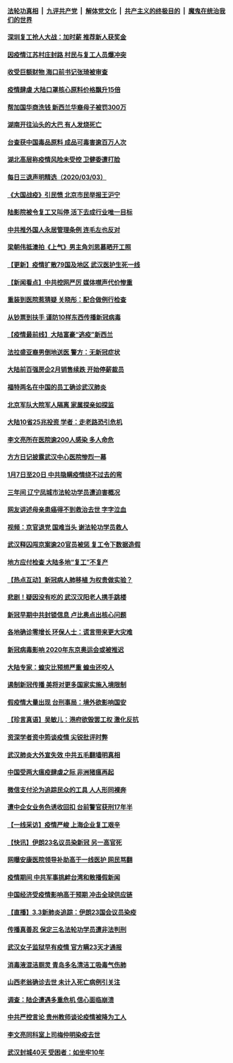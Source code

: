 ####  [法轮功真相](../../../../basic/blob/master/README.md?t=03041614) &nbsp;|&nbsp; [九评共产党](../../../../9ping.md/blob/master/README.md?t=03041614) &nbsp;|&nbsp; [解体党文化](../../../../jtdwh.md/blob/master/README.md?t=03041614)  &nbsp;|&nbsp; [共产主义的终极目的](../../../../gczydzjmd.md/blob/master/README.md?t=03041614) &nbsp;|&nbsp; [魔鬼在统治我们的世界](../../../../mgztzwmdsj.md/blob/master/README.md?t=03041614) 

#### [深圳复工抢人大战：加时薪 推荐新人获奖金](../pages/nsc413/n11913665.md?t=03041614) 

#### [因疫情江苏村庄封路 村民与复工人员爆冲突](../pages/nsc413/n11913885.md?t=03041614) 

#### [收受巨额财物 海口前书记张琦被审查](../pages/nsc413/n11913773.md?t=03041614) 

#### [疫情肆虐 大陆口罩核心原料价格飘升15倍](../pages/nsc413/n11913679.md?t=03041614) 


#### [帮加国华商洗钱 新西兰华裔母子被罚300万](../pages/nsc413/n11913533.md?t=03041614) 

#### [湖南开往汕头的大巴 有人发烧死亡](../pages/nsc413/n11913450.md?t=03041614) 

#### [台查获中国毒品原料 成品可毒害逾百万人次](../pages/nsc413/n11913342.md?t=03041614) 

#### [湖北高层称疫情风险未受控 卫健委遭打脸](../pages/nsc413/n11913451.md?t=03041614) 

#### [每日三退声明精选（2020/03/03）](../pages/nsc413/n11913452.md?t=03041614) 

#### [《大国战疫》引民愤 北京市民举报王沪宁](../pages/nsc413/n11913352.md?t=03041614) 

#### [陆影院被令复工又叫停 活下去成行业唯一目标](../pages/nsc413/n11913007.md?t=03041614) 

#### [中共推外国人永居管理条例 连毛左也反对](../pages/nsc413/n11913090.md?t=03041614) 

#### [梁朝伟抵澳拍《上气》男主角刘思慕晒开工照](../pages/nsc413/n11912695.md?t=03041614) 

#### [【更新】疫情扩散79国及地区 武汉医护生死一线](../pages/nsc413/n11890652.md?t=03041614) 

#### [【新闻看点】中共控网严厉 媒体噤声代价惨重](../pages/nsc413/n11912589.md?t=03041614) 

#### [重装到医院惹猜疑 关晓彤：配合做例行检查](../pages/nsc413/n11912578.md?t=03041614) 

#### [从钞票到扶手 谨防10样东西传播新冠病毒](../pages/nsc413/n11913125.md?t=03041614) 

#### [【疫情最前线】大陆富豪“逃疫”新西兰](../pages/nsc413/n11913160.md?t=03041614) 

#### [法拉盛亚裔男倒地送医  警方：无新冠症状](../pages/nsc413/n11913197.md?t=03041614) 

#### [大陆前百强房企2月销售续跌 开始停薪裁员](../pages/nsc413/n11913112.md?t=03041614) 

#### [福特两名在中国的员工确诊武汉肺炎](../pages/nsc413/n11913100.md?t=03041614) 

#### [北京军队大院军人隔离 家属探亲如探监](../pages/nsc413/n11912774.md?t=03041614) 

#### [大陆10省25兆投资 学者：走老路恐引危机](../pages/nsc413/n11912861.md?t=03041614) 

#### [李文亮所在医院逾200人感染 多人命危](../pages/nsc413/n11912562.md?t=03041614) 

#### [方方日记披露武汉中心医院惨烈一幕](../pages/nsc413/n11912911.md?t=03041614) 

#### [1月7日至20日 中共隐瞒疫情绕不过去的弯](../pages/nsc413/n11912399.md?t=03041614) 

#### [三年间 辽宁凤城市法轮功学员遭迫害概况](../pages/nsc413/n11907497.md?t=03041614) 

#### [网友讲述母亲患癌得不到救治去世 字字泣血](../pages/nsc413/n11912817.md?t=03041614) 

#### [视频：京官退党 国难当头 谢法轮功学员救人](../pages/nsc413/n11912613.md?t=03041614) 

#### [武汉释囚闯京案逾20官员被惩 复工令下数据造假](../pages/nsc413/n11912743.md?t=03041614) 

#### [地方应付检查 大陆多地“复工”不复产](../pages/nsc413/n11912479.md?t=03041614) 

#### [【热点互动】新冠病人肺移植 为权贵做实验？](../pages/nsc413/n11912699.md?t=03041614) 

#### [悲剧！疑因没有吃的 武汉汉阳老人携手跳楼](../pages/nsc413/n11912579.md?t=03041614) 

#### [新冠早期中共封锁信息 卢比奥点出核心问题](../pages/nsc413/n11912630.md?t=03041614) 

#### [各地确诊零增长 环保人士：谎言带来更大灾难](../pages/nsc413/n11912514.md?t=03041614) 

#### [新冠病毒影响 2020年东京奥运会或被推迟](../pages/nsc413/n11912440.md?t=03041614) 

#### [大陆专家：蝗灾比预想严重 蝗虫还咬人](../pages/nsc413/n11912487.md?t=03041614) 

#### [遏制新冠传播 美将对更多国家实施入境限制](../pages/nsc413/n11912521.md?t=03041614) 

#### [假疫情大量出现 台刑事局：境外欲影响国安](../pages/nsc413/n11911718.md?t=03041614) 

#### [【珍言真语】吴敏儿：港府欲毁罢工权 激化反抗](../pages/nsc413/n11912457.md?t=03041614) 

#### [资深学者资中筠谈疫情 尖锐批评时弊](../pages/nsc413/n11912414.md?t=03041614) 

#### [武汉肺炎大外宣失效 中共五毛翻墙明真相](../pages/nsc413/n11912096.md?t=03041614) 

#### [中国受两大瘟疫肆虐之际 非洲猪瘟再起](../pages/nsc413/n11912256.md?t=03041614) 

#### [微信支付沦为追踪民众的工具 人人形同裸奔](../pages/nsc413/n11912341.md?t=03041614) 

#### [遭中企女业务色诱收回扣 台前警官获刑17年半](../pages/nsc413/n11912243.md?t=03041614) 

#### [【一线采访】疫情严峻 上海企业复工艰辛](../pages/nsc413/n11912239.md?t=03041614) 

#### [【快讯】伊朗23名议员染新冠 另一高官死](../pages/nsc413/n11912252.md?t=03041614) 

#### [网曝安康医院领导补助高于一线医护 网民骂翻](../pages/nsc413/n11911713.md?t=03041614) 

#### [疫情期间 中共军事挑衅台湾和散播假新闻](../pages/nsc413/n11912211.md?t=03041614) 

#### [中国经济受疫情影响高于预期 冲击全球供应链](../pages/nsc413/n11912207.md?t=03041614) 

#### [【直播】3.3新肺炎追踪：伊朗23国会议员染疫](../pages/nsc413/n11912059.md?t=03041614) 

#### [传播真善忍 保定三名法轮功学员遭非法判刑](../pages/nsc413/n11910148.md?t=03041614) 

#### [武汉女子监狱早有疫情 官方瞒23天才通报](../pages/nsc413/n11911717.md?t=03041614) 

#### [消毒液混洁厕灵 青岛多名清洁工吸毒气伤肺](../pages/nsc413/n11911923.md?t=03041614) 

#### [山西老翁确诊去世 未计入死亡病例引关注](../pages/nsc413/n11911802.md?t=03041614) 

#### [调查：陆企遭遇多重危机 信心面临崩溃](../pages/nsc413/n11911842.md?t=03041614) 

#### [中共严控言论 贵州教师谈论疫情被降为工人](../pages/nsc413/n11911428.md?t=03041614) 

#### [李文亮同科室上司梅仲明染疫去世](../pages/nsc413/n11911636.md?t=03041614) 

#### [武汉封城40天 受困者：如坐牢10年](../pages/nsc413/n11911305.md?t=03041614) 

